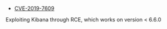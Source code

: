 * [CVE-2019-7609](https://github.com/mpgn/CVE-2019-7609)

Exploiting Kibana through RCE, which works on version < 6.6.0


